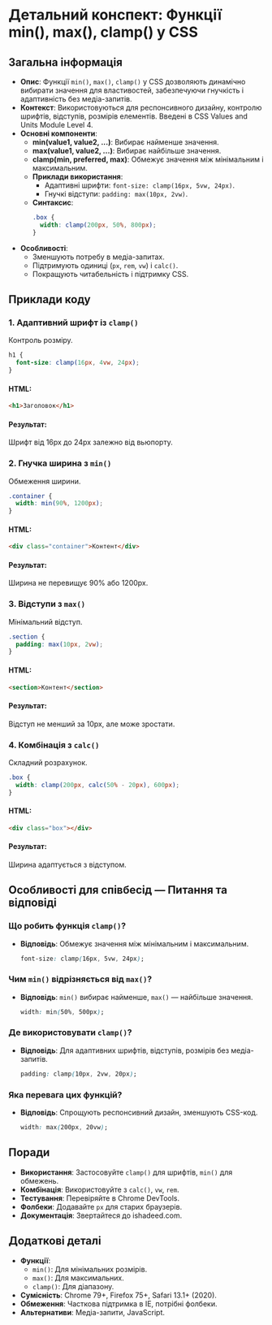 # Детальний конспект: Функції min(), max(), clamp() у CSS

## Загальна інформація

- **Опис**: Функції `min()`, `max()`, `clamp()` у CSS дозволяють динамічно вибирати значення для властивостей, забезпечуючи гнучкість і адаптивність без медіа-запитів.
- **Контекст**: Використовуються для респонсивного дизайну, контролю шрифтів, відступів, розмірів елементів. Введені в CSS Values and Units Module Level 4.
- **Основні компоненти**:
  - **min(value1, value2, ...)**: Вибирає найменше значення.
  - **max(value1, value2, ...)**: Вибирає найбільше значення.
  - **clamp(min, preferred, max)**: Обмежує значення між мінімальним і максимальним.
  - **Приклади використання**:
    - Адаптивні шрифти: `font-size: clamp(16px, 5vw, 24px)`.
    - Гнучкі відступи: `padding: max(10px, 2vw)`.
  - **Синтаксис**:
    ```css
    .box {
      width: clamp(200px, 50%, 800px);
    }
    ```
- **Особливості**:
  - Зменшують потребу в медіа-запитах.
  - Підтримують одиниці (`px`, `rem`, `vw`) і `calc()`.
  - Покращують читабельність і підтримку CSS.

## Приклади коду

### 1. Адаптивний шрифт із `clamp()`

Контроль розміру.

```css
h1 {
  font-size: clamp(16px, 4vw, 24px);
}
```

#### HTML:

```html
<h1>Заголовок</h1>
```

#### Результат:

Шрифт від 16px до 24px залежно від вьюпорту.

### 2. Гнучка ширина з `min()`

Обмеження ширини.

```css
.container {
  width: min(90%, 1200px);
}
```

#### HTML:

```html
<div class="container">Контент</div>
```

#### Результат:

Ширина не перевищує 90% або 1200px.

### 3. Відступи з `max()`

Мінімальний відступ.

```css
.section {
  padding: max(10px, 2vw);
}
```

#### HTML:

```html
<section>Контент</section>
```

#### Результат:

Відступ не менший за 10px, але може зростати.

### 4. Комбінація з `calc()`

Складний розрахунок.

```css
.box {
  width: clamp(200px, calc(50% - 20px), 600px);
}
```

#### HTML:

```html
<div class="box"></div>
```

#### Результат:

Ширина адаптується з відступом.

## Особливості для співбесід — Питання та відповіді

### Що робить функція `clamp()`?

- **Відповідь**: Обмежує значення між мінімальним і максимальним.
  ```css
  font-size: clamp(16px, 5vw, 24px);
  ```

### Чим `min()` відрізняється від `max()`?

- **Відповідь**: `min()` вибирає найменше, `max()` — найбільше значення.
  ```css
  width: min(50%, 500px);
  ```

### Де використовувати `clamp()`?

- **Відповідь**: Для адаптивних шрифтів, відступів, розмірів без медіа-запитів.
  ```css
  padding: clamp(10px, 2vw, 20px);
  ```

### Яка перевага цих функцій?

- **Відповідь**: Спрощують респонсивний дизайн, зменшують CSS-код.
  ```css
  width: max(200px, 20vw);
  ```

## Поради

- **Використання**: Застосовуйте `clamp()` для шрифтів, `min()` для обмежень.
- **Комбінація**: Використовуйте з `calc()`, `vw`, `rem`.
- **Тестування**: Перевіряйте в Chrome DevTools.
- **Фолбеки**: Додавайте `px` для старих браузерів.
- **Документація**: Звертайтеся до ishadeed.com.

## Додаткові деталі

- **Функції**:
  - `min()`: Для мінімальних розмірів.
  - `max()`: Для максимальних.
  - `clamp()`: Для діапазону.
- **Сумісність**: Chrome 79+, Firefox 75+, Safari 13.1+ (2020).
- **Обмеження**: Часткова підтримка в IE, потрібні фолбеки.
- **Альтернативи**: Медіа-запити, JavaScript.
